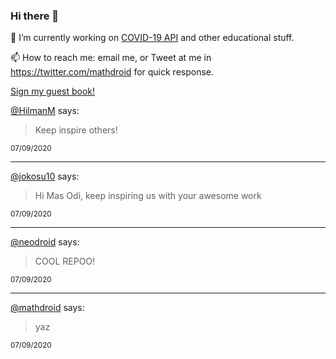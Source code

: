 ### Hi there 👋

🔭 I’m currently working on [COVID-19 API](https://github.com/covid-19-api) and other educational stuff.

📫 How to reach me: email me, or Tweet at me in https://twitter.com/mathdroid for quick response.

<!--
**mathdroid/mathdroid** is a ✨ _special_ ✨ repository because its `README.md` (this file) appears on your GitHub profile.

Here are some ideas to get you started:

- 🔭 I’m currently working on ...
- 🌱 I’m currently learning ...
- 👯 I’m looking to collaborate on ...
- 🤔 I’m looking for help with ...
- 💬 Ask me about ...
- 📫 How to reach me: ...
- 😄 Pronouns: ...
- ⚡ Fun fact: ...
-->

[Sign my guest book!](https://mathdroid.now.sh)

<!--START_SECTION:guestbook-->
[@HilmanM](https://github.com/HilmanM) says:

> Keep inspire others!

<sup>07/09/2020</sup>


---

[@jokosu10](https://github.com/jokosu10) says:

> Hi Mas Odi, keep inspiring us with your awesome work

<sup>07/09/2020</sup>


---

[@neodroid](https://github.com/neodroid) says:

> COOL REPOO!

<sup>07/09/2020</sup>


---

[@mathdroid](https://github.com/mathdroid) says:

> yaz

<sup>07/09/2020</sup>

<!--END_SECTION:guestbook-->
<!--GUESTBOOK_LIST [{"name":"HilmanM","message":"Keep inspire others!","date":"07/09/2020"},{"name":"jokosu10","message":"Hi Mas Odi, keep inspiring us with your awesome work","date":"07/09/2020"},{"name":"neodroid","message":"COOL REPOO!","date":"07/09/2020"},{"name":"mathdroid","message":"yaz","date":"07/09/2020"}]-->

